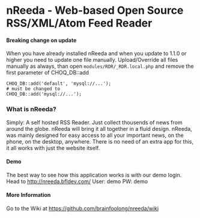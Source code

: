 nReeda - Web-based Open Source RSS/XML/Atom Feed Reader
======

#### Breaking change on update
When you have already installed nReeda and when you update to 1.1.0 or higher you need to update one file manually.
Upload/Override all files manually as always, than open
`modules/RDR/_RDR.local.php` and remove the first parameter of CHOQ\_DB::add 
```
CHOQ_DB::add('default', 'mysql://...');
# must be changed to
CHOQ_DB::add('mysql://...');
```

### What is nReeda?
Simply: A self hosted RSS Reader. Just collect thousends of news from around the globe. nReeda will bring it all together in a fluid design. nReeda, was mainly designed for easy access to all your important news, on the phone, on the desktop, anywhere. There is no need of an extra app for this, it all works with just the website itself.

#### Demo
The best way to see how this application works is with our demo login.
Head to http://nreeda.bfldev.com/
User: demo
PW: demo 

#### More Information
Go to the Wiki at https://github.com/brainfoolong/nreeda/wiki
